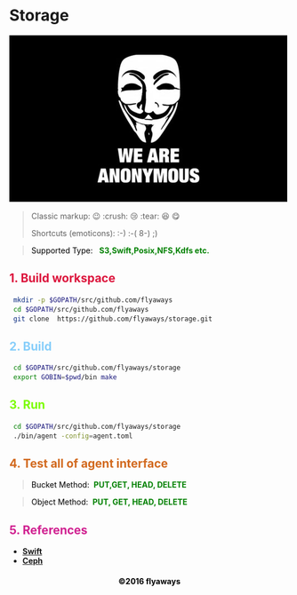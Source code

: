 # Storage

![Alt text](anonymous.jpg)

> Classic markup: :wink: :crush: :cry: :tear: :laughing: :yum:
>
> Shortcuts (emoticons): :-) :-( 8-) ;)

><font color="Black">Supported Type: </font>&nbsp;
 __<font color="Green">S3,Swift,Posix,NFS,Kdfs etc.</font>__

## __<font color="Crimson">1. Build workspace</font>__

```sh
 mkdir -p $GOPATH/src/github.com/flyaways
 cd $GOPATH/src/github.com/flyaways
 git clone  https://github.com/flyaways/storage.git
```

## __<font color="LightSkyBlue">2. Build</font>__

```sh
 cd $GOPATH/src/github.com/flyaways/storage
 export GOBIN=$pwd/bin make
```

## __<font color="LawnGreen">3. Run</font>__

```sh
 cd $GOPATH/src/github.com/flyaways/storage
 ./bin/agent -config=agent.toml
```

## __<font color="Chocolate">4. Test all of agent interface</font>__

><font color="Black">Bucket Method:</font>&nbsp;
 __<font color="Green">PUT,GET, HEAD, DELETE</font>__

><font color="Black">Object Method:</font>&nbsp;
 __<font color="Green">PUT, GET, HEAD, DELETE</font>__

## __<font color="VioletRed">5. References</font>__

* [__Swift__](http://developer.openstack.org/api-ref/object-storage/)
* [__Ceph__](http://docs.ceph.com/docs/master/)

<font color="Black"><h4 align = "center">©2016 flyaways</h4></font>
